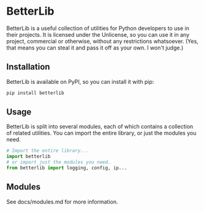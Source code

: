 # BetterLib

BetterLib is a useful collection of utilities for Python developers to use in their projects. It is licensed under the Unlicense, so you can use it in any project, commercial or otherwise, without any restrictions whatsoever. (Yes, that means you can steal it and pass it off as your own. I won't judge.)

## Installation

BetterLib is available on PyPI, so you can install it with pip:

```sh
pip install betterlib
```

## Usage

BetterLib is split into several modules, each of which contains a collection of related utilities. You can import the entire library, or just the modules you need.

```py
# Import the entire library...
import betterlib
# or import just the modules you need.
from betterlib import logging, config, ip...
```

## Modules

See docs/modules.md for more information.

